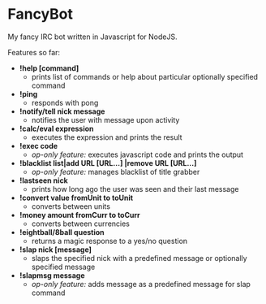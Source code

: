 FancyBot
========

My fancy IRC bot written in Javascript for NodeJS.

Features so far:
- **!help [command]**
  - prints list of commands or help about particular optionally specified command
- **!ping**
  - responds with pong
- **!notify/tell nick message**
  - notifies the user with message upon activity
- **!calc/eval expression**
  - executes the expression and prints the result
- **!exec code**
  - *op-only feature:* executes javascript code and prints the output
- **!blacklist list|add URL [URL...] |remove URL [URL...]**
  - *op-only feature:* manages blacklist of title grabber
- **!lastseen nick**
  - prints how long ago the user was seen and their last message
- **!convert value fromUnit to toUnit**
  - converts between units
- **!money amount fromCurr to toCurr**
  - converts between currencies
- **!eightball/8ball question**
  - returns a magic response to a yes/no question
- **!slap nick [message]**
  - slaps the specified nick with a predefined message or optionally specified message
- **!slapmsg message**
  - *op-only feature:* adds message as a predefined message for slap command
